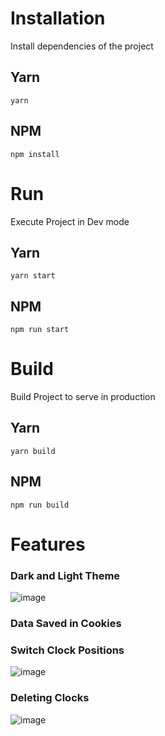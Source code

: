 # Installation
Install dependencies of the project

## Yarn
`yarn`

## NPM
`npm install`

# Run
Execute Project in Dev mode

## Yarn
`yarn start`

## NPM
`npm run start`

# Build
Build Project to serve in production

## Yarn
`yarn build`

## NPM
`npm run build`

# Features


### Dark and Light Theme
![image](https://user-images.githubusercontent.com/15811219/175965382-7f94157b-a36c-4bc4-ac46-76f65943d40c.png)

### Data Saved in Cookies

### Switch Clock Positions
![image](https://user-images.githubusercontent.com/15811219/175965460-7c996c37-8ed1-4029-917e-ecbb976a70f9.png)

### Deleting Clocks
![image](https://user-images.githubusercontent.com/15811219/175965765-9631065c-027a-41a7-b39c-e1baee5d234a.png)

